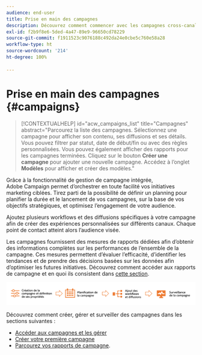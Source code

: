 ```yaml
---
audience: end-user
title: Prise en main des campagnes
description: Découvrez comment commencer avec les campagnes cross-canal.
exl-id: f2b9f8e6-5ded-4a47-89e9-96650cd78229
source-git-commit: f1911523c9076188c492da24e0cbe5c760e58a28
workflow-type: ht
source-wordcount: '214'
ht-degree: 100%

---
```


# Prise en main des campagnes {#campaigns}

>[!CONTEXTUALHELP]
>id="acw_campaigns_list"
>title="Campagnes"
>abstract="Parcourez la liste des campagnes. Sélectionnez une campagne pour afficher son contenu, ses diffusions et ses détails. Vous pouvez filtrer par statut, date de début/fin ou avec des règles personnalisées. Vous pouvez également afficher des rapports pour les campagnes terminées. Cliquez sur le bouton **Créer une campagne** pour ajouter une nouvelle campagne. Accédez à l’onglet **Modèles** pour afficher et créer des modèles."

Grâce à la fonctionnalité de gestion de campagne intégrée, Adobe Campaign permet d’orchestrer en toute facilité vos initiatives marketing ciblées. Tirez parti de la possibilité de définir un planning pour planifier la durée et le lancement de vos campagnes, sur la base de vos objectifs stratégiques, et optimisez l’engagement de votre audience.

Ajoutez plusieurs workflows et des diffusions spécifiques à votre campagne afin de créer des expériences personnalisées sur différents canaux. Chaque point de contact atteint alors l’audience visée.

Les campagnes fournissent des mesures de rapports dédiées afin d’obtenir des informations complètes sur les performances de l’ensemble de la campagne. Ces mesures permettent d’évaluer l’efficacité, d’identifier les tendances et de prendre des décisions basées sur les données afin d’optimiser les futures initiatives. Découvrez comment accéder aux rapports de campagne et en quoi ils consistent dans [cette section](../reporting/campaign-reports.md).

![Diagramme illustrant le flux d’une campagne, y compris les workflows et les diffusions](assets/campaign-flow.png)

Découvrez comment créer, gérer et surveiller des campagnes dans les sections suivantes :

* [Accéder aux campagnes et les gérer](manage-campaigns.md)
* [Créer votre première campagne](create-campaigns.md)
* [Parcourez vos rapports de campagne](../reporting/campaign-reports.md).